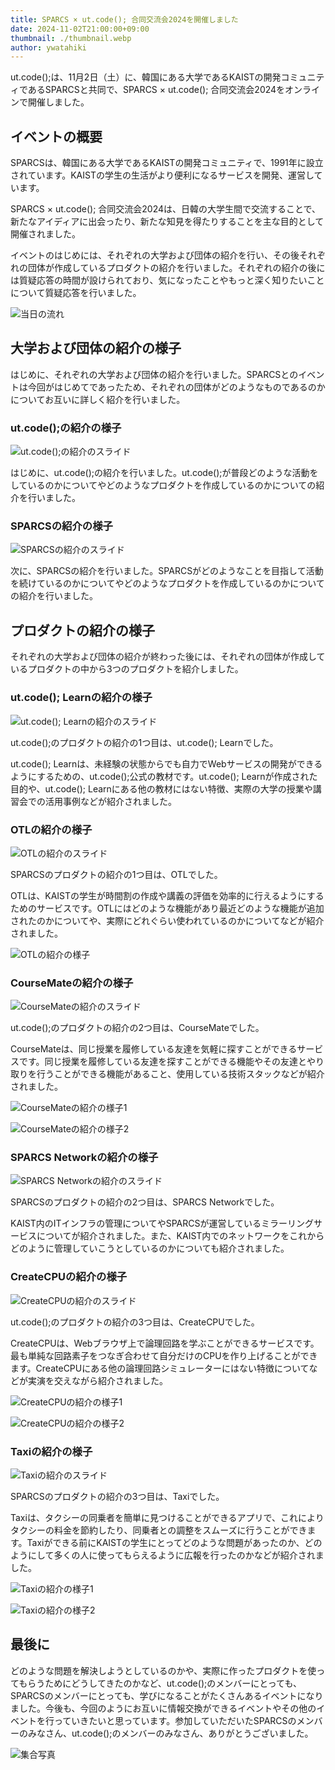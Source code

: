 ```yaml
---
title: SPARCS × ut.code(); 合同交流会2024を開催しました
date: 2024-11-02T21:00:00+09:00
thumbnail: ./thumbnail.webp
author: ywatahiki
---
```


ut.code();は、11月2日（土）に、韓国にある大学であるKAISTの開発コミュニティであるSPARCSと共同で、SPARCS × ut.code(); 合同交流会2024をオンラインで開催しました。

## イベントの概要

SPARCSは、韓国にある大学であるKAISTの開発コミュニティで、1991年に設立されています。KAISTの学生の生活がより便利になるサービスを開発、運営しています。

SPARCS × ut.code(); 合同交流会2024は、日韓の大学生間で交流することで、新たなアイディアに出会ったり、新たな知見を得たりすることを主な目的として開催されました。

イベントのはじめには、それぞれの大学および団体の紹介を行い、その後それぞれの団体が作成しているプロダクトの紹介を行いました。それぞれの紹介の後には質疑応答の時間が設けられており、気になったことやもっと深く知りたいことについて質疑応答を行いました。

![当日の流れ](./time-schedule.webp)

## 大学および団体の紹介の様子

はじめに、それぞれの大学および団体の紹介を行いました。SPARCSとのイベントは今回がはじめてであったため、それぞれの団体がどのようなものであるのかについてお互いに詳しく紹介を行いました。

### ut.code();の紹介の様子

![ut.code();の紹介のスライド](./utcode-slides.webp)

はじめに、ut.code();の紹介を行いました。ut.code();が普段どのような活動をしているのかについてやどのようなプロダクトを作成しているのかについての紹介を行いました。

### SPARCSの紹介の様子

![SPARCSの紹介のスライド](./sparcs-slides.webp)

次に、SPARCSの紹介を行いました。SPARCSがどのようなことを目指して活動を続けているのかについてやどのようなプロダクトを作成しているのかについての紹介を行いました。

## プロダクトの紹介の様子

それぞれの大学および団体の紹介が終わった後には、それぞれの団体が作成しているプロダクトの中から3つのプロダクトを紹介しました。

### ut.code(); Learnの紹介の様子

![ut.code(); Learnの紹介のスライド](./utcode-learn-slides.webp)

ut.code();のプロダクトの紹介の1つ目は、ut.code(); Learnでした。

ut.code(); Learnは、未経験の状態からでも自力でWebサービスの開発ができるようにするための、ut.code();公式の教材です。ut.code(); Learnが作成された目的や、ut.code(); Learnにある他の教材にはない特徴、実際の大学の授業や講習会での活用事例などが紹介されました。

### OTLの紹介の様子

![OTLの紹介のスライド](./otl-slides.webp)

SPARCSのプロダクトの紹介の1つ目は、OTLでした。

OTLは、KAISTの学生が時間割の作成や講義の評価を効率的に行えるようにするためのサービスです。OTLにはどのような機能があり最近どのような機能が追加されたのかについてや、実際にどれぐらい使われているのかについてなどが紹介されました。

![OTLの紹介の様子](./otl.webp)

### CourseMateの紹介の様子

![CourseMateの紹介のスライド](./coursemate-slides.webp)

ut.code();のプロダクトの紹介の2つ目は、CourseMateでした。

CourseMateは、同じ授業を履修している友達を気軽に探すことができるサービスです。同じ授業を履修している友達を探すことができる機能やその友達とやり取りを行うことができる機能があること、使用している技術スタックなどが紹介されました。

![CourseMateの紹介の様子1](./coursemate-1.webp)

![CourseMateの紹介の様子2](./coursemate-2.webp)

### SPARCS Networkの紹介の様子

![SPARCS Networkの紹介のスライド](./sparcs-network-slides.webp)

SPARCSのプロダクトの紹介の2つ目は、SPARCS Networkでした。

KAIST内のITインフラの管理についてやSPARCSが運営しているミラーリングサービスについてが紹介されました。また、KAIST内でのネットワークをこれからどのように管理していこうとしているのかについても紹介されました。

### CreateCPUの紹介の様子

![CreateCPUの紹介のスライド](./create-cpu-slides.webp)

ut.code();のプロダクトの紹介の3つ目は、CreateCPUでした。

CreateCPUは、Webブラウザ上で論理回路を学ぶことができるサービスです。最も単純な回路素子をつなぎ合わせて自分だけのCPUを作り上げることができます。CreateCPUにある他の論理回路シミュレーターにはない特徴についてなどが実演を交えながら紹介されました。

![CreateCPUの紹介の様子1](./create-cpu-1.webp)

![CreateCPUの紹介の様子2](./create-cpu-2.webp)

### Taxiの紹介の様子

![Taxiの紹介のスライド](./taxi-slides.webp)

SPARCSのプロダクトの紹介の3つ目は、Taxiでした。

Taxiは、タクシーの同乗者を簡単に見つけることができるアプリで、これによりタクシーの料金を節約したり、同乗者との調整をスムーズに行うことができます。Taxiができる前にKAISTの学生にとってどのような問題があったのか、どのようにして多くの人に使ってもらえるように広報を行ったのかなどが紹介されました。

![Taxiの紹介の様子1](./taxi-1.webp)

![Taxiの紹介の様子2](./taxi-2.webp)

## 最後に

どのような問題を解決しようとしているのかや、実際に作ったプロダクトを使ってもらうためにどうしてきたのかなど、ut.code();のメンバーにとっても、SPARCSのメンバーにとっても、学びになることがたくさんあるイベントになりました。今後も、今回のようにお互いに情報交換ができるイベントやその他のイベントを行っていきたいと思っています。参加していただいたSPARCSのメンバーのみなさん、ut.code();のメンバーのみなさん、ありがとうございました。

![集合写真](./group-photo.webp)
